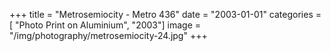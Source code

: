 +++
title = "Metrosemiocity - Metro 436"
date = "2003-01-01"
categories = [ "Photo Print on Aluminium", "2003"]
image = "/img/photography/metrosemiocity-24.jpg"
+++


